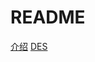 # README

[介绍](https://www.jianshu.com/p/71c513cfac1d)
[DES](https://www.cnblogs.com/techone/p/11771928.html)
